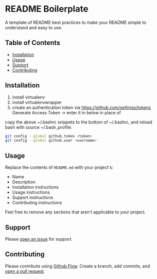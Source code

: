 # README Boilerplate

A template of README best practices to make your README simple to understand and easy to use.

## Table of Contents

- [Installation](#installation)
- [Usage](#usage)
- [Support](#support)
- [Contributing](#contributing)

## Installation

1. install virtualenv
2. install virtualenvwrapper
3. create an authentication token via https://github.com/settings/tokens
Generate Access Token -> enter it in below in place of <token>

<script src="https://gist.github.com/samthetechie/b9591482cec7abe3118f837def030a64.js"></script>

copy the above ~/.bashrc snippets to the bottom of ~/.bashrc, and reload bash with source ~/.bash_profile:

```sh
git config --global github.token <token>
git config --global github.user <username>'
```

## Usage

Replace the contents of `README.md` with your project's:

- Name
- Description
- Installation instructions
- Usage instructions
- Support instructions
- Contributing instructions

Feel free to remove any sections that aren't applicable to your project.

## Support

Please [open an issue](https://github.com/fraction/readme-boilerplate/issues/new) for support.

## Contributing

Please contribute using [Github Flow](https://guides.github.com/introduction/flow/). Create a branch, add commits, and [open a pull request](https://github.com/fraction/readme-boilerplate/compare/).
